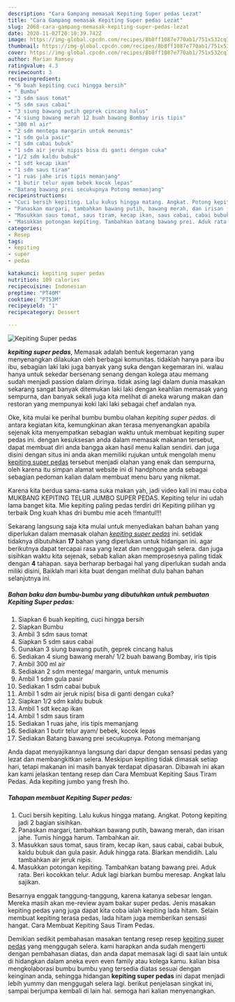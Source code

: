 ```yaml
---
description: "Cara Gampang memasak Kepiting Super pedas Lezat"
title: "Cara Gampang memasak Kepiting Super pedas Lezat"
slug: 2068-cara-gampang-memasak-kepiting-super-pedas-lezat
date: 2020-11-02T20:10:39.742Z
image: https://img-global.cpcdn.com/recipes/8b8ff1087e770ab1/751x532cq70/kepiting-super-pedas-foto-resep-utama.jpg
thumbnail: https://img-global.cpcdn.com/recipes/8b8ff1087e770ab1/751x532cq70/kepiting-super-pedas-foto-resep-utama.jpg
cover: https://img-global.cpcdn.com/recipes/8b8ff1087e770ab1/751x532cq70/kepiting-super-pedas-foto-resep-utama.jpg
author: Marian Ramsey
ratingvalue: 4.3
reviewcount: 3
recipeingredient:
- "6 buah kepiting cuci hingga bersih"
- " Bumbu"
- "3 sdm saus tomat"
- "5 sdm saus cabai"
- "3 siung bawang putih geprek cincang halus"
- "4 siung bawang merah 12 buah bawang Bombay iris tipis"
- "300 ml air"
- "2 sdm mentega margarin untuk menumis"
- "1 sdm gula pasir"
- "1 sdm cabai bubuk"
- "1 sdm air jeruk nipis bisa di ganti dengan cuka"
- "1/2 sdm kaldu bubuk"
- "1 sdt kecap ikan"
- "1 sdm saus tiram"
- "1 ruas jahe iris tipis memanjang"
- "1 butir telur ayam bebek kocok lepas"
- "Batang bawang prei secukupnya Potong memanjang"
recipeinstructions:
- "Cuci bersih kepiting. Lalu kukus hingga matang. Angkat. Potong kepiting jadi 2 bagian sisihkan."
- "Panaskan margari, tambahkan bawang putih, bawang merah, dan irisan jahe. Tumis hingga harum. Tambahkan air."
- "Masukkan saus tomat, saus tiram, kecap ikan, saus cabai, cabai bubuk, kaldu bubuk dan gula pasir. Aduk hingga rata. Biarkan mendidih. Lalu tambahkan air jeruk nipis."
- "Masukkan potongan kepiting. Tambahkan batang bawang prei. Aduk rata. Beri kocokkan telur. Aduk lagi biarkan bumbu meresap. Angkat lalu sajikan."
categories:
- Resep
tags:
- kepiting
- super
- pedas

katakunci: kepiting super pedas 
nutrition: 109 calories
recipecuisine: Indonesian
preptime: "PT40M"
cooktime: "PT53M"
recipeyield: "1"
recipecategory: Dessert

---
```



![Kepiting Super pedas](https://img-global.cpcdn.com/recipes/8b8ff1087e770ab1/751x532cq70/kepiting-super-pedas-foto-resep-utama.jpg)

<b><i>kepiting super pedas</i></b>, Memasak adalah bentuk kegemaran yang menyenangkan dilakukan oleh berbagai komunitas. tidaklah hanya para ibu ibu, sebagian laki laki juga banyak yang suka dengan kegemaran ini. walau hanya untuk sekedar bersenang senang dengan kolega atau memang sudah menjadi passion dalam dirinya. tidak asing lagi dalam dunia masakan sekarang sangat banyak ditemukan laki laki dengan keahlian memasak yang sempurna, dan banyak sekali juga kita melihat di aneka warung makan dan restoran yang mempunyai koki laki laki sebagai chef andalan nya.

Oke, kita mulai ke perihal bumbu bumbu olahan <i>kepiting super pedas</i>. di antara kegiatan kita, kemungkinan akan terasa menyenangkan apabila sejenak kita menyempatkan sebagian waktu untuk membuat kepiting super pedas ini. dengan kesuksesan anda dalam memasak makanan tersebut, dapat membuat diri anda bangga akan hasil menu kalian sendiri. dan juga disini dengan situs ini anda akan memiliki rujukan untuk mengolah menu <u>kepiting super pedas</u> tersebut menjadi olahan yang enak dan sempurna, oleh karena itu simpan alamat website ini di handphone anda sebagai sebagian pedoman kalian dalam membuat menu baru yang nikmat.

Karena kita berdua sama-sama suka makan yah, jadi video kali ini mau coba MUKBANG KEPITING TELUR JUMBO SUPER PEDAS. Kepiting telur ini udah lama banget kita. Mie kepiting paling pedas terdiri dri Kepiting pilihan yg terbaik Dng kuah khas dri bumbu mie aceh !!mantul!!!


Sekarang langsung saja kita mulai untuk menyediakan bahan bahan yang diperlukan dalam memasak olahan <u><i>kepiting super pedas</i></u> ini. setidak tidaknya dibutuhkan <b>17</b> bahan yang diperlukan untuk hidangan ini. agar berikutnya dapat tercapai rasa yang lezat dan menggugah selera. dan juga sisihkan waktu kita sejenak, sebab kalian akan memprosesnya paling tidak dengan <b>4</b> tahapan. saya berharap berbagai hal yang diperlukan sudah anda miliki disini, Baiklah mari kita buat dengan melihat dulu bahan bahan selanjutnya ini.

<!--inarticleads1-->

##### Bahan baku dan bumbu-bumbu yang dibutuhkan untuk pembuatan Kepiting Super pedas:

1. Siapkan 6 buah kepiting, cuci hingga bersih
1. Siapkan  Bumbu
1. Ambil 3 sdm saus tomat
1. Siapkan 5 sdm saus cabai
1. Gunakan 3 siung bawang putih, geprek cincang halus
1. Sediakan 4 siung bawang merah/ 1/2 buah bawang Bombay, iris tipis
1. Ambil 300 ml air
1. Sediakan 2 sdm mentega/ margarin, untuk menumis
1. Ambil 1 sdm gula pasir
1. Sediakan 1 sdm cabai bubuk
1. Ambil 1 sdm air jeruk nipis( bisa di ganti dengan cuka?
1. Siapkan 1/2 sdm kaldu bubuk
1. Ambil 1 sdt kecap ikan
1. Ambil 1 sdm saus tiram
1. Sediakan 1 ruas jahe, iris tipis memanjang
1. Sediakan 1 butir telur ayam/ bebek, kocok lepas
1. Sediakan Batang bawang prei secukupnya. Potong memanjang


Anda dapat menyajikannya langsung dari dapur dengan sensasi pedas yang lezat dan membangkitkan selera. Meskipun kepiting tidak dimasak setiap hari, tetapi makanan ini masih banyak terdapat dipasaran. Dibawah ini akan kan kami jelaskan tentang resep dan Cara Membuat Kepiting Saus Tiram Pedas. Ada kepiting jumbo yang fresh lho. 

<!--inarticleads2-->

##### Tahapan membuat Kepiting Super pedas:

1. Cuci bersih kepiting. Lalu kukus hingga matang. Angkat. Potong kepiting jadi 2 bagian sisihkan.
1. Panaskan margari, tambahkan bawang putih, bawang merah, dan irisan jahe. Tumis hingga harum. Tambahkan air.
1. Masukkan saus tomat, saus tiram, kecap ikan, saus cabai, cabai bubuk, kaldu bubuk dan gula pasir. Aduk hingga rata. Biarkan mendidih. Lalu tambahkan air jeruk nipis.
1. Masukkan potongan kepiting. Tambahkan batang bawang prei. Aduk rata. Beri kocokkan telur. Aduk lagi biarkan bumbu meresap. Angkat lalu sajikan.


Besarnya enggak tanggung-tanggung, karena katanya sebesar lengan. Mereka masih akan me-review ayam bakar super pedas. Jenis masakan kepiting pedas yang juga dapat kita coba ialah kepiting lada hitam. Selain membuat kepiting terasa pedas, lada hitam juga memberikan sensasi hangat. Cara Membuat Kepiting Saus Tiram Pedas. 

Demikian sedikit pembahasan masakan tentang resep resep <u>kepiting super pedas</u> yang menggugah selera. kami harapkan anda sudah mengerti dengan pembahasan diatas, dan anda dapat memasak lagi di saat lain untuk di hidangkan dalam aneka even even family atau kolega kamu. kalian bisa mengkolaborasi bumbu bumbu yang tersedia diatas sesuai dengan keinginan anda, sehingga hidangan <b>kepiting super pedas</b> ini dapat menjadi lebih yummy dan menggugah selera lagi. berikut penjelasan singkat ini, sampai berjumpa kembali di lain hal. semoga hari kalian menyenangkan.
